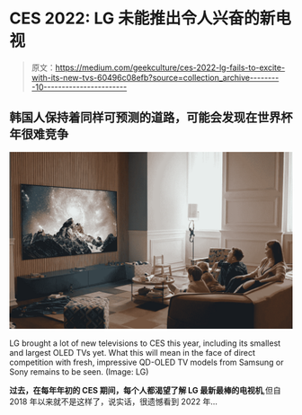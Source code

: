 # CES 2022: LG 未能推出令人兴奋的新电视

> 原文：<https://medium.com/geekculture/ces-2022-lg-fails-to-excite-with-its-new-tvs-60496c08efb?source=collection_archive---------10----------------------->

## 韩国人保持着同样可预测的道路，可能会发现在世界杯年很难竞争

![](img/7f51acb47fd75f5245946b86adbd1e76.png)

LG brought a lot of new televisions to CES this year, including its smallest and largest OLED TVs yet. What this will mean in the face of direct competition with fresh, impressive QD-OLED TV models from Samsung or Sony remains to be seen. (Image: LG)

**过去，在每年年初的 CES 期间，每个人都渴望了解 LG 最新最棒的电视机**,但自 2018 年以来就不是这样了，说实话，很遗憾看到 2022 年…